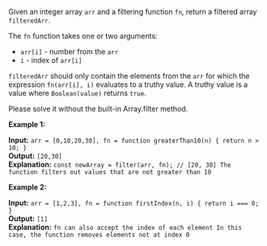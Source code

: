 Given an integer array `arr` and a filtering function `fn`, return a filtered array `filteredArr`.

The `fn` function takes one or two arguments:

- `arr[i]` - number from the `arr`
- `i` - index of `arr[i]`

`filteredArr` should only contain the elements from the `arr` for which the expression `fn(arr[i], i)` evaluates to a truthy value. A truthy value is a value where `Boolean(value)` returns `true`.

Please solve it without the built-in Array.filter method.

**Example 1:**

  **Input:** `arr = [0,10,20,30], fn = function greaterThan10(n) { return n > 10; }`\
  **Output:** `[20,30]`\
  **Explanation:**
`const newArray = filter(arr, fn); // [20, 30]
The function filters out values that are not greater than 10`

**Example 2:**

  **Input:** `arr = [1,2,3], fn = function firstIndex(n, i) { return i === 0; }`\
  **Output:** `[1]`\
  **Explanation:**
`fn can also accept the index of each element
In this case, the function removes elements not at index 0`